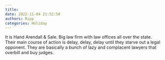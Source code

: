 ```yaml
---
title: 
date: 2022-11-04 21:52:50
authors: Ripp
categories: Holiday
---
```


 It is Hand Arendall &amp; Sale.
Big law firm with law offices all over the state.
Their main course of action is delay, delay, delay until they starve out a legal opponent.  They are basically a bunch of lazy and complacent lawyers that overbill and buy judges.